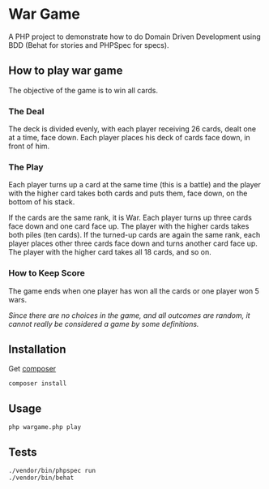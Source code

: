 # War Game

A PHP project to demonstrate how to do Domain Driven Development using BDD (Behat for stories and PHPSpec for specs).

## How to play war game

The objective of the game is to win all cards.

### The Deal
The deck is divided evenly, with each player receiving 26 cards, dealt one at a time, face down. Each player places his deck of cards face down, in front of him.

### The Play
Each player turns up a card at the same time (this is a battle) and the player with the higher card takes both cards and puts them, face down, on the bottom of his stack.

If the cards are the same rank, it is War. Each player turns up three cards face down and one card face up. The player with the higher cards takes both piles (ten cards). If the turned-up cards are again the same rank, each player places other three cards face down and turns another card face up. The player with the higher card takes all 18 cards, and so on.

### How to Keep Score
The game ends when one player has won all the cards or one player won 5 wars.

*Since there are no choices in the game, and all outcomes are random, it cannot really be considered a game by some definitions.*

## Installation

Get [composer](https://getcomposer.org/)

    composer install

## Usage

    php wargame.php play

## Tests

    ./vendor/bin/phpspec run
    ./vendor/bin/behat

